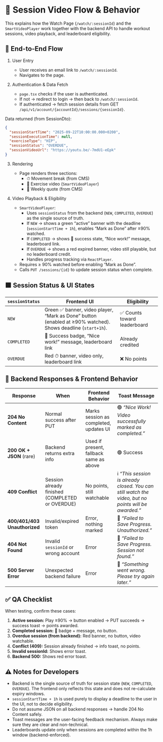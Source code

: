 # 🎥 Session Video Flow & Behavior

This explains how the Watch Page (`/watch/:sessionId`) and the `SmartVideoPlayer` work together with the backend API to handle workout sessions, video playback, and leaderboard eligibility.

## 🔄 End-to-End Flow

1. User Entry

   - User receives an email link to `/watch/:sessionId`.
   - Navigates to the page.

2. Authentication & Data Fetch
   - `page.tsx` checks if the user is authenticated.
   - If not → redirect to login → then back to `/watch/:sessionId`.
   - If authenticated → fetch session details from
     GET `/api/v1/account/{accountId}/sessions/{sessionId}`.

Data returned (from SessionDto):

```json
{
  "sessionStartTime": "2025-09-22T10:00:00.000+0200",
  "sessionExecutionTime": null,
  "exerciseType": "HIP",
  "sessionStatus": "OVERDUE",
  "sessionVideoUrl": "https://youtu.be/-7mdU1-eEpk"
}
```

3. Rendering

   - Page renders three sections:
     - ⏱ Movement break (from CMS)
     - 🎥 Exercise video (`SmartVideoPlayer`)
     - 💬 Weekly quote (from CMS)

4. Video Playback & Eligibility
   - `SmartVideoPlayer`:
     - Uses `sessionStatus` from the backend (`NEW`, `COMPLETED`, `OVERDUE`) as the single source of truth.
     - If `NEW` → shows a green “active” banner with the deadline (`sessionStartTime + 1h`), enables “Mark as Done” after ≥90% watched.
     - If `COMPLETED` → shows 🏅 success state, “Nice work!” message, leaderboard link.
     - If `OVERDUE` → shows a red expired banner, video still playable, but no leaderboard credit.
     - Handles progress tracking via `ReactPlayer`.
   - Requires ≥ 90% watched before enabling “Mark as Done”.
   - Calls `PUT /sessions/{id}` to update session status when complete.

## 🟩 Session Status & UI States

| **`sessionStatus`** | **Frontend UI**                                                                                              | **Eligibility**              |
| ------------------- | ------------------------------------------------------------------------------------------------------------ | ---------------------------- |
| `NEW`               | Green ✅ banner, video player, “Mark as Done” button (enabled at ≥90% watched). Shows deadline (`start+1h`). | ✅ Counts toward leaderboard |
| `COMPLETED`         | 🏅 Success badge, “Nice work!” message, leaderboard link                                                     | Already credited             |
| `OVERDUE`           | Red ⏱ banner, video only, leaderboard link                                                                  | ❌ No points                 |

## 📡 Backend Responses & Frontend Behavior

| **Response**                 | **When**                                        | **Frontend Behavior**                   | **Toast Message**                                                                                    |
| ---------------------------- | ----------------------------------------------- | --------------------------------------- | ---------------------------------------------------------------------------------------------------- |
| **204 No Content**           | Normal success after PUT                        | Marks session as completed, updates UI  | 🟢 _“Nice Work! Video successfully marked as completed.”_                                            |
| **200 OK + JSON** (rare)     | Backend returns extra info                      | Used if present, fallback same as above | 🟢 Success                                                                                           |
| **409 Conflict**             | Session already finished (COMPLETED or OVERDUE) | No points, still watchable              | ℹ️ _“This session is already closed. You can still watch the video, but no points will be awarded.”_ |
| **400/401/403 Unauthorized** | Invalid/expired token                           | Error, nothing marked                   | 🔴 _“Failed to Save Progress. Unauthorized.”_                                                        |
| **404 Not Found**            | Invalid `sessionId` or wrong account            | Error                                   | 🔴 _“Failed to Save Progress. Session not found.”_                                                   |
| **500 Server Error**         | Unexpected backend failure                      | Error                                   | 🔴 _“Something went wrong. Please try again later.”_                                                 |

## ✅ QA Checklist

When testing, confirm these cases:

1. **Active session:** Play ≥90% → button enabled → PUT succeeds → success toast → points awarded.
2. **Completed session:** 🏅 badge + message, no button.
3. **Overdue session (from backend):** Red banner, no button, video watchable.
4. **Conflict (409):** Session already finished → info toast, no points.
5. **Invalid sessionId:** Shows error toast.
6. **Backend 500:** Shows red error toast.

## ⚠️ Notes for Developers
- Backend is the single source of truth for session state (`NEW`, `COMPLETED`, `OVERDUE`). The frontend only reflects this state and does not re-calculate expiry windows.
- `sessionStartTime + 1h` is used purely to display a deadline to the user in the UI, not to decide eligibility.
- Do not assume JSON on all backend responses → handle 204 No Content safely.
- Toast messages are the user-facing feedback mechanism. Always make sure they are clear and non-technical.
- Leaderboards update only when sessions are completed within the 1h window (backend-enforced).
